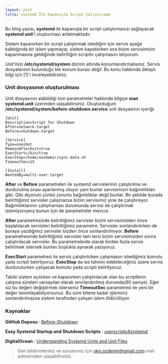 ```yaml
---
layout: post
title: systemd İle Kapanışta Script Çalıştırmak
---
```


Bu blog yazısı, **systemd** ile kapanışta bir script çalıştırmanızı sağlayacak **systemd unit**'i oluşturmayı anlatmaktadır.

Sistem kapanırken bir script çalıştırmak istediğim için servis ayağa kalktığında bir işlem yapmayıp, sistem kapatılırken sıra bizim servisimizin kapanmasına geldiğinde belirttiğim scriptin çalışmasını istiyorum.

*Unit*'inizi **/etc/systemd/system** dizinin altında konumlandırmalısınız. Servis dosyalarının bulunduğu tek konum burası değil. Bu konu hakkında detaylı bilgi için [1]'i inceleyebilirsiniz.

### Unit dosyasının oluşturulması

Unit dosyasının alabildiği tüm parametreler hakkında bilgiye **man systemd.unit** üzerinden ulaşabilirsiniz. Oluşturduğum **/etc/systemd/system/before-shutdown.service** unit dosyasının içeriği:
```
[Unit]
Description=Script for Shutdown         
After=network.target
Before=shutdown.target

[Service]
Type=oneshot
RemainAfterExit=true
ExecStart=/bin/true
ExecStop=/home/oozdemir/sync-data.sh
TimeoutSec=15

[Install]
WantedBy=multi-user.target
```
**After** ve **Before** parametreleri ile systemd servislerinin çalıştırılma ve durdurulma sırası ayarlanmış oluyor yani bunlar servisimizin bağımlılıkları gibi. Gibi diyorum çünkü zorunlu bağımlılıklar değil bunlar. Bir şekilde burada belirttiğimiz servisler çalışmazsa bizim servisimiz yine de çalıştırılıyor. Bağımlılıklarının çalışmaması durumunda servisi de çalıştırmak istemiyorsanız bunun için de parametreler mevcut.

**After** parametresinde belirttiğimiz servisler bizim servisimizden önce başlatılacak servisleri belirttiğimiz parametre. Servisler sonlandırılırken de buraya yazdığımız servisler bizden önce sonlandırılmıyor. **Before** parametresinde belirttiğimiz servisler tam tersi bizim servisimizden sonra çalıştırılacak servisler. Bu parametrelerde olarak birden fazla servis belirtmek istersek bunları boşlukla ayırarak yazıyoruz.

**ExecStart** parametresi ile servis çalıştırılırken çalışmasını istediğimiz komutu yada scripti belirtiyoruz. **ExecStop** da ise tahmin edebileceğiniz üzere servis durdurulurken çalışacak komutu yada scripti belirtiyoruz.

Tabiki sistem açılırken ve kapanırken çalıştırılacak olan bu scriptlerin çalışma süreleri varsayılan olarak sınırlandırılmış durumda(90 saniye). Eğer siz bu değeri değiştirmek isterseniz **TimeoutSec** parametresi ile yeni bir değer tanımlayabiliyorsunuz. Bu süre bitene kadar işleminiz sonlandırılmazsa sistem tarafından çalışan işlem öldürülüyor.

### Kaynaklar

**GitHub Deposu** : [Before-Shutdown]()

**Easy Systemd Startup and Shutdown Scripts** : [userscripts4systemd](http://userscripts4systemd.blogspot.com/2016/07/easy-systemd-startup-and-shutdown.html)

**DigitalOcean** : [Understanding Systemd Units and Unit Files](https://www.digitalocean.com/community/tutorials/understanding-systemd-units-and-unit-files)

> Geri bildirimleriniz ve sorularınız için okn.ozdemir@gmail.com mail adresimden ulaşabilirsiniz.
